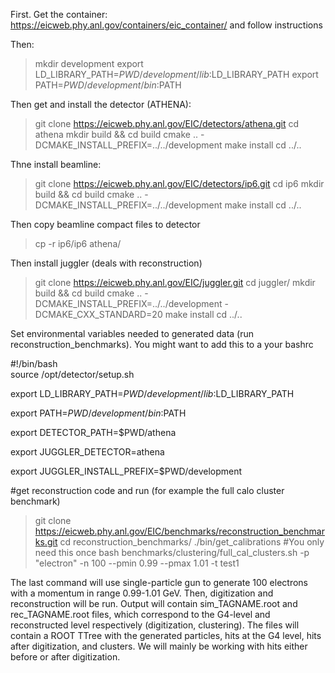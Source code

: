 First. Get the container: https://eicweb.phy.anl.gov/containers/eic_container/
and follow instructions

Then: 

> mkdir development
> export LD_LIBRARY_PATH=$PWD/development/lib:$LD_LIBRARY_PATH
> export PATH=$PWD/development/bin:$PATH

Then get and install the detector (ATHENA):

> git clone https://eicweb.phy.anl.gov/EIC/detectors/athena.git
> cd athena
> mkdir build && cd build
> cmake .. -DCMAKE_INSTALL_PREFIX=../../development
> make install
> cd ../..

Thne install beamline: 

> git clone https://eicweb.phy.anl.gov/EIC/detectors/ip6.git
> cd ip6
> mkdir build && cd build
> cmake .. -DCMAKE_INSTALL_PREFIX=../../development
> make install
> cd ../..

Then copy beamline compact files to detector
> cp -r ip6/ip6 athena/

Then install juggler (deals with reconstruction)

> git clone https://eicweb.phy.anl.gov/EIC/juggler.git
> cd juggler/
> mkdir build && cd build
> cmake .. -DCMAKE_INSTALL_PREFIX=../../development -DCMAKE_CXX_STANDARD=20
> make install
> cd ../..

Set environmental variables needed to generated data (run reconstruction_benchmarks). You might want to add this to a your bashrc
 
#!/bin/bash                                                                     
source /opt/detector/setup.sh

export LD_LIBRARY_PATH=$PWD/development/lib:$LD_LIBRARY_PATH

export PATH=$PWD/development/bin:$PATH

export DETECTOR_PATH=$PWD/athena

export JUGGLER_DETECTOR=athena

export JUGGLER_INSTALL_PREFIX=$PWD/development



#get reconstruction code and run (for example the full calo cluster benchmark)
> git clone https://eicweb.phy.anl.gov/EIC/benchmarks/reconstruction_benchmarks.git
> cd reconstruction_benchmarks/
> ./bin/get_calibrations                                      #You only need this once
> bash benchmarks/clustering/full_cal_clusters.sh -p "electron" -n 100 --pmin 0.99 --pmax 1.01 -t test1

The last command will use single-particle gun to generate 100 electrons with a momentum in range 0.99-1.01 GeV. 
Then, digitization and reconstruction will be run. 
Output will contain sim_TAGNAME.root and rec_TAGNAME.root files, which correspond to the G4-level and reconstructed level respectively (digitization, clustering). 
The files will contain a ROOT TTree with the generated particles, hits at the G4 level, hits after digitization, and clusters. 
We will mainly be working with hits either before or after digitization.

